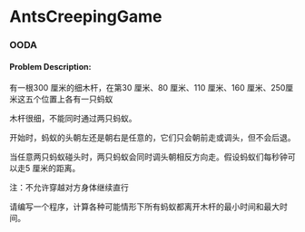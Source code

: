 # AntsCreepingGame
### OODA

#### Problem Description: 

有一根300 厘米的细木杆，在第30 厘米、80 厘米、110 厘米、160 厘米、250厘米这五个位置上各有一只蚂蚁

木杆很细，不能同时通过两只蚂蚁。

开始时，蚂蚁的头朝左还是朝右是任意的，它们只会朝前走或调头，但不会后退。

当任意两只蚂蚁碰头时，两只蚂蚁会同时调头朝相反方向走。假设蚂蚁们每秒钟可以走5 厘米的距离。

注：不允许穿越对方身体继续直行

请编写一个程序，计算各种可能情形下所有蚂蚁都离开木杆的最小时间和最大时间。

